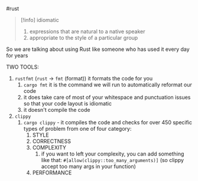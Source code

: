#rust 

>[!info] idiomatic
>1. expressions that are natural to a native speaker
>2. appropriate to the style of a particular group

So we are talking about using Rust  like someone  who has used it every day for years

TWO TOOLS:
1. `rustfmt` (`rust` -> `fmt` (format)) it formats the code for you
	1. `cargo fmt` it is the command we will run to automatically  reformat our code
	2. it does take care of most of your whitespace and punctuation issues so that your code layout is idiomatic
	3. it doesn't compile the code 
2. `clippy` 
	1. `cargo clippy` - it compiles the code and checks for over 450 specific types of problem from one of four category:
		1. STYLE
		2.  CORRECTNESS
		3.  COMPLEXITY
			1. if you want to left your complexity,   you can add something like that:  `#[allow(clippy::too_many_arguments)]` (so clippy accept too many args in your function)
		4.  PERFORMANCE







